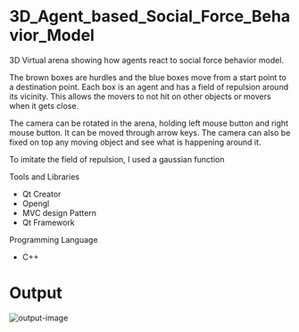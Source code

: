 # 3D_Agent_based_Social_Force_Behavior_Model

3D Virtual arena showing how agents react to social force behavior model.

The brown boxes are hurdles and the blue boxes move from a start point to a destination point.
Each box is an agent and has a field of repulsion around its vicinity. This allows the movers to not hit on other objects or movers when it gets close.

The camera can be rotated in the arena, holding left mouse button and right mouse button. It can be moved through arrow keys.
The camera can also be fixed on top any moving object and see what is happening around it.

To imitate the field of repulsion, I used a gaussian function

Tools and Libraries
+ Qt Creator
+ Opengl
+ MVC design Pattern
+ Qt Framework

Programming Language
+ C++

# Output
![output-image](https://github.com/Johny-kann/3D_Agent_based_Social_Force_Behavior_Model/blob/master/Output_Screen/output.gif)
